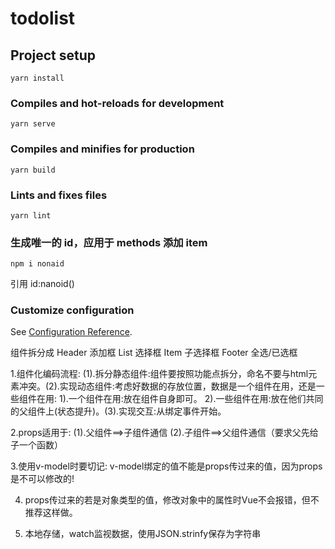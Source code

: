 # todolist

## Project setup

```
yarn install
```

### Compiles and hot-reloads for development

```
yarn serve
```

### Compiles and minifies for production

```
yarn build
```

### Lints and fixes files

```
yarn lint
```

### 生成唯一的 id，应用于 methods 添加 item

```
npm i nonaid
```
引用    id:nanoid()

### Customize configuration

See [Configuration Reference](https://cli.vuejs.org/config/).

组件拆分成
Header 添加框
List 选择框
Item 子选择框
Footer 全选/已选框

1.组件化编码流程:
(1).拆分静态组件:组件要按照功能点拆分，命名不要与html元素冲突。(2).实现动态组件:考虑好数据的存放位置，数据是一个组件在用，还是一些组件在用:
1).一个组件在用:放在组件自身即可。
2).一些组件在用:放在他们共同的父组件上(状态提升)。(3).实现交互:从绑定事件开始。

2.props适用于:
(1).父组件==>子组件通信
(2).子组件==>父组件通信（要求父先给子一个函数）

3.使用v-model时要切记: v-model绑定的值不能是props传过来的值，因为props是不可以修改的!

4. props传过来的若是对象类型的值，修改对象中的属性时Vue不会报错，但不推荐这样做。

5. 本地存储，watch监视数据，使用JSON.strinfy保存为字符串
